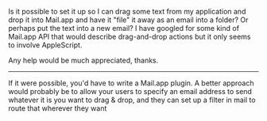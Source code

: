 Is it possible to set it up so I can drag some text from my application and drop it into Mail.app and have it "file" it away as an email into a folder?  Or perhaps put the text into a new email?  I have googled for some kind of Mail.app API that would describe drag-and-drop actions but it only seems to involve AppleScript.

Any help would be much appreciated, thanks.

----

If it were possible, you'd have to write a Mail.app plugin. A better approach would probably be to allow your users to specify an email address to send whatever it is you want to drag & drop, and they can set up a filter in mail to route that wherever they want
